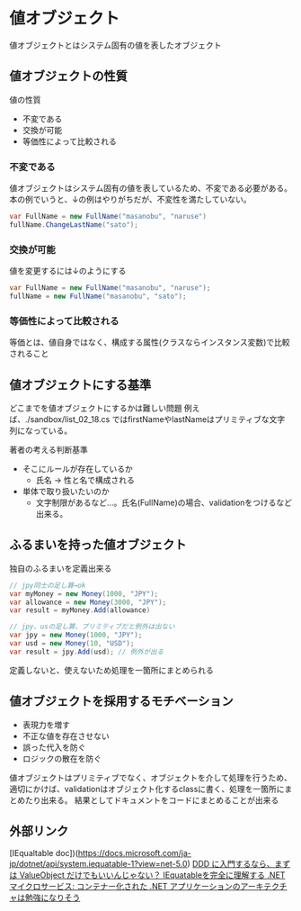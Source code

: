 # 値オブジェクト

値オブジェクトとはシステム固有の値を表したオブジェクト

## 値オブジェクトの性質

値の性質
- 不変である
- 交換が可能
- 等価性によって比較される

### 不変である

値オブジェクトはシステム固有の値を表しているため、不変である必要がある。
本の例でいうと、↓の例はやりがちだが、不変性を満たしていない。

```cs
var FullName = new FullName("masanobu", "naruse")
fullName.ChangeLastName("sato");
```

### 交換が可能

値を変更するには↓のようにする

```cs
var FullName = new FullName("masanobu", "naruse");
fullName = new FullName("masanobu", "sato");
```

### 等価性によって比較される

等価とは、値自身ではなく、構成する属性(クラスならインスタンス変数)で比較されること

## 値オブジェクトにする基準
どこまでを値オブジェクトにするかは難しい問題
例えば、./sandbox/list_02_18.cs ではfirstNameやlastNameはプリミティブな文字列になっている。

著者の考える判断基準
- そこにルールが存在しているか
  - 氏名 → 性と名で構成される
- 単体で取り扱いたいのか
  - 文字制限があるなど...。氏名(FullName)の場合、validationをつけるなど出来る。

## ふるまいを持った値オブジェクト
独自のふるまいを定義出来る

```cs
// jpy同士の足し算→ok
var myMoney = new Money(1000, "JPY");
var allowance = new Money(3000, "JPY");
var result = myMoney.Add(allowance)

// jpy、usの足し算、プリミティブだと例外は出ない
var jpy = new Money(1000, "JPY");
var usd = new Money(10, "USD");
var result = jpy.Add(usd); // 例外が出る
```

定義しないと、使えないため処理を一箇所にまとめられる

## 値オブジェクトを採用するモチベーション
- 表現力を増す
- 不正な値を存在させない
- 誤った代入を防ぐ
- ロジックの散在を防ぐ

値オブジェクトはプリミティブでなく、オブジェクトを介して処理を行うため、
適切にかけば、validationはオブジェクト化するclassに書く、処理を一箇所にまとめたり出来る。
結果としてドキュメントをコードにまとめることが出来る

## 外部リンク

[IEqualtable doc])(https://docs.microsoft.com/ja-jp/dotnet/api/system.iequatable-1?view=net-5.0)
[DDD に入門するなら、まずは ValueObject だけでもいいんじゃない？
](https://qiita.com/t2-kob/items/9d9dd038fe7497756dbf)
[IEquatableを完全に理解する
](https://qiita.com/cactuaroid/items/f277a097ecf51eb247c0)
[.NET マイクロサービス: コンテナー化された .NET アプリケーションのアーキテクチャは勉強になりそう](https://docs.microsoft.com/ja-jp/dotnet/architecture/microservices/microservice-ddd-cqrs-patterns/implement-value-objects#important-characteristics-of-value-objects)
